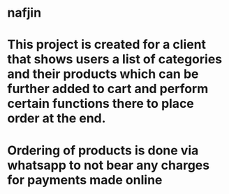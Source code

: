 # nafjin
# This project is created for a client that shows users a list of categories and their products which can be further added to cart and perform certain functions there to place order at the end.
# Ordering of products is done via whatsapp to not bear any charges for payments made online
